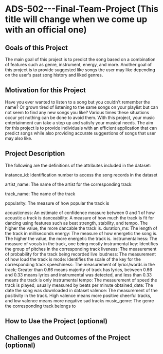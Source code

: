 # ADS-502---Final-Team-Project (This title will change when we come up with an official one)

## Goals of this Project
The main goal of this project is to predict the song based on a combination of features such as genre, instrument, energy, and more.
Another goal of this project is to provide suggested like songs the user may like depending on the user's past song history and liked genres.

## Motivation for this Project
Have you ever wanted to listen to a song but you couldn't remember the name? Or grown tired of listening to the same songs on your playlist but can not seem to find any new songs you like? Various times these situations occur yet nothing can be done to avoid them. With this project, your music entertainment can take a step up and satisfy your musical needs. The aim for this project is to provide individuals with an efficient application that can predict songs while also providing accurate suggestions of songs that user may also like.

## Project Description

The following are the definitions of the attributes included in the dataset:

instance_id: Identification number to access the song records in the dataset 

artist_name: The name of the artist for the corresponding track

track_name: The name of the track 

popularity: The measure of how popular the track is

acousticness: An estimate of confidence measure between 0 and 1 of how acoustic a track is
danceability: A measure of how much the track is fit for dancing using features such as beat strength, stability, and tempo. The higher the value, the more dancable the track is.
duration_ms: The length of the track in milliseconds
energy: The measure of how energetic the song is. The higher the value, the more energetic the track is.
instrumentalness: The measure of vocals in the track, one being mostly instrumental
key: Identifies the group of pitches in the corresponding track
liveness: The measurement of probability for the track being recorded live
loudness: The measurement of how loud the track is
mode: Identifies the scale of the key for the corresponding track
speechiness: The measurement of lyrics/words in the track; Greater than 0.66 means majority of track has lyrics, between 0.66 and 0.33 means lyrics and instrumental was detected, and less than 0.33 means the track is only instrumental
tempo: The measurement of speed the track is played; usually measured by beats per minute
obtained_date: The date the song was downloaded in dataset
valence: The measurement of the positivity in the track. High valence means more positive cheerful tracks, and low valence means more negative sad tracks
music_genre: The genre the corresponding track belongs to


## How to Use the Project (optional)



## Challenges and Outcomes of the Project (optional)


